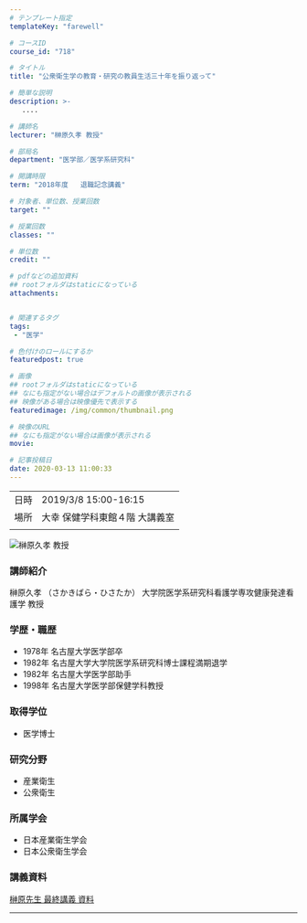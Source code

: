 ```yaml
---
# テンプレート指定
templateKey: "farewell"

# コースID
course_id: "718"

# タイトル
title: "公衆衛生学の教育・研究の教員生活三十年を振り返って"

# 簡単な説明
description: >-
   ....

# 講師名
lecturer: "榊原久孝 教授"

# 部局名
department: "医学部／医学系研究科"

# 開講時限
term: "2018年度	退職記念講義"

# 対象者、単位数、授業回数
target: ""

# 授業回数
classes: ""

# 単位数
credit: ""

# pdfなどの追加資料
## rootフォルダはstaticになっている
attachments:


# 関連するタグ
tags:
 - "医学"

# 色付けのロールにするか
featuredpost: true

# 画像
## rootフォルダはstaticになっている
## なにも指定がない場合はデフォルトの画像が表示される
## 映像がある場合は映像優先で表示する
featuredimage: /img/common/thumbnail.png

# 映像のURL
## なにも指定がない場合は画像が表示される
movie: 

# 記事投稿日
date: 2020-03-13 11:00:33
---
```


|   |   |
|---|---|
| 日時 | 2019/3/8  15:00-16:15 |
| 場所 | 大幸 保健学科東館４階 大講義室 |
|   |   |







![榊原久孝 教授](https://ocw.nagoya-u.jp/files/718/sakakibara.jpg) 

### 講師紹介
榊原久孝 （さかきばら・ひさたか） 大学院医学系研究科看護学専攻健康発達看護学 教授


### 学歴・職歴

* 1978年 名古屋大学医学部卒
* 1982年 名古屋大学大学院医学系研究科博士課程満期退学
* 1982年 名古屋大学医学部助手
* 1998年 名古屋大学医学部保健学科教授

### 取得学位
* 医学博士

### 研究分野
* 産業衛生
* 公衆衛生

### 所属学会
* 日本産業衛生学会
* 日本公衆衛生学会


### 講義資料


[榊原先生 最終講義 資料](https://ocw.nagoya-u.jp/files/718/sakakibara_siryou.pdf) 


-----
